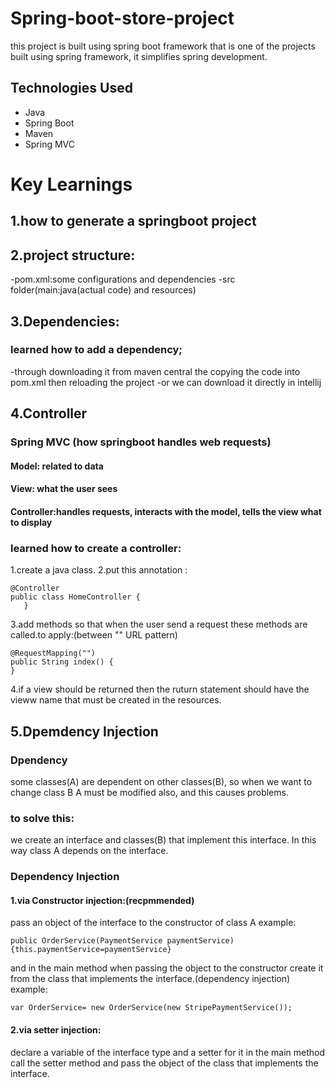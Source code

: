 # Spring-boot-store-project
this project is built using spring boot framework that is one of the projects built using spring framework, it simplifies spring development.
## Technologies Used
- Java
- Spring Boot
- Maven
- Spring MVC

# Key Learnings
 
## 1.how to generate a springboot project
## 2.project structure:
-pom.xml:some configurations and dependencies
-src folder(main:java(actual code) and resources)
## 3.Dependencies:
### learned how to add a dependency;
-through downloading it from maven central the copying the code into pom.xml then reloading the project
-or we can download it directly in intellij

## 4.Controller
### Spring MVC (how springboot handles web requests)
#### Model: related to data
#### View: what the user sees
#### Controller:handles requests, interacts with the model, tells the view what to display

### learned how to create a controller:
1.create a java class.
2.put this annotation :
```
@Controller
public class HomeController {
   }
```
3.add methods so that when the user send a request these methods are called.to apply:(between "" URL pattern)
```
@RequestMapping("")
public String index() {
}
```
4.if a view should be returned then the ruturn statement should have the vieww name that must be created in the resources.

## 5.Dpemdency Injection
### Dpendency
some classes(A) are dependent on other classes(B), so when we want to change class B A must be modified also, and this causes problems.
### to solve this:
we create an interface and classes(B) that implement this interface. In this way class A depends on the interface.
### Dependency Injection
#### 1.via Constructor injection:(recpmmended)
pass an object of the interface to the constructor of class A
example:
```
public OrderService(PaymentService paymentService){this.paymentService=paymentService}
```
and in the main method when passing the object to the constructor create it from the class that implements the interface.(dependency injection)
example:
```
var OrderService= new OrderService(new StripePaymentService());
```
#### 2.via setter injection:
declare a variable of the interface type and a setter for it
in the main method call the setter method and pass the object of the class that implements the interface.







